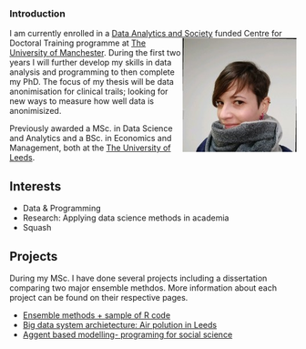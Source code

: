 
### Introduction 

I am currently enrolled in a [Data Analytics and Society](https://datacdt.org/) funded Centre for Doctoral Training <img src="0.jpg" alt="Photo of Ana Nicoriciu" align="right" /> programme at [The University of Manchester](https://www.manchester.ac.uk/). During the first two years I will further develop my skills in data analysis and programming to then complete my PhD. The focus of my thesis will be data anonimisation for clinical trails; looking for new ways to measure how well data is anonimisized. 

Previously awarded a MSc. in Data Science and Analytics and a BSc. in Economics and Management, both at the [The University of Leeds](https://www.leeds.ac.uk/).  
  
## Interests
- Data & Programming
- Research: Applying data science methods in academia 
- Squash

## Projects
During my MSc. I have done several projects including a dissertation comparing two major ensemble methdos. More information about each project can be found on their respective pages. 
<ul>
  <li><A HREF = "dissertation.md">Ensemble methods + sample of R code</A></li>
  <li><A HREF = "big_data.md">Big data system archietecture: Air polution in Leeds</A></li>
  <li><A HREF = "agent_based_modelling.md">Aggent based modelling- programing for social science</A>
</li>
</ul>



